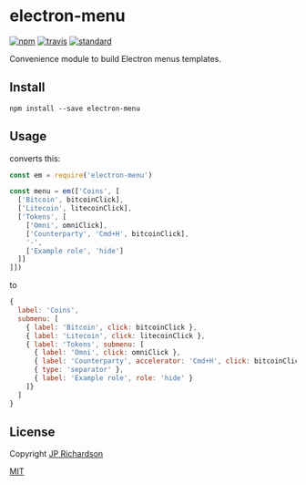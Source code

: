 electron-menu
==============

[![npm][npm-image]][npm-url]
[![travis][travis-image]][travis-url]
[![standard][standard-image]][standard-url]

[npm-image]: https://img.shields.io/npm/v/electron-menu.svg?style=flat-square
[npm-url]: https://www.npmjs.com/package/electron-menu
[travis-image]: https://img.shields.io/travis/jprichardson/electron-menu.svg?style=flat-square
[travis-url]: https://travis-ci.org/jprichardson/electron-menu
[standard-image]: https://img.shields.io/badge/code%20style-standard-brightgreen.svg?style=flat-square
[standard-url]: http://npm.im/standard

Convenience module to build Electron menus templates.

Install
-------

    npm install --save electron-menu


Usage
-----

converts this:

```js
const em = require('electron-menu')

const menu = em(['Coins', [
  ['Bitcoin', bitcoinClick],
  ['Litecoin', litecoinClick],
  ['Tokens', [
    ['Omni', omniClick],
    ['Counterparty', 'Cmd+H', bitcoinClick],
    '-',
    ['Example role', 'hide']
  ]]
]])
```

to

```js
{
  label: 'Coins',
  submenu: [
    { label: 'Bitcoin', click: bitcoinClick },
    { label: 'Litecoin', click: litecoinClick },
    { label: 'Tokens', submenu: [
      { label: 'Omni', click: omniClick },
      { label: 'Counterparty', accelerator: 'Cmd+H', click: bitcoinClick },
      { type: 'separator' },
      { label: 'Example role', role: 'hide' }
    ]}
  ]
}
```



License
--------

Copyright [JP Richardson](https://github.com/jprichardson)

[MIT](LICENSE.md)
